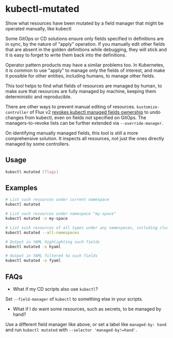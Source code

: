 # kubectl-mutated

Show what resources have been mutated by a field manager that might be operated manually, like kubectl

Some GitOps or CD solutions ensure only fields specified in definitions are in sync, by the nature of "apply" operation. If you manually edit other fields that are absent in the golden definitions while debugging, they will stick and it is easy to forget to write them back into the definitions.

Operator pattern products may have a similar problems too. In Kubernetes, it is common to use "apply" to manage only the fields of interest, and make it possible for other entities, including humans, to manage other fields.

This tool helps to find what fields of resources are managed by human, to make sure that resources are fully managed by machine, keeping them deterministic and reproducible.

There are other ways to prevent manual editing of resources. `kustomize-controller` of Flux v2 [revokes kubectl managed fields ownership](https://github.com/fluxcd/kustomize-controller/pull/527) to undo changes from kubectl, even on fields not specified on GitOps. The managers-to-revoke lists can be further extended via `--override-manager`.

On identifying manually managed fields, this tool is still a more comprehensive solution. It inspects all resources, not just the ones directly managed by some controllers.

## Usage

```sh
kubectl mutated [flags]
```

## Examples

```sh
# List such resources under current namespace
kubectl mutated

# List such resources under namespace "my-space"
kubectl mutated -n my-space

# List such resources of all types under any namespaces, including cluster-scoped resources
kubectl mutated --all-namespaces

# Output in YAML highlighting such fields
kubectl mutated -o hyaml

# Output in YAML filtered to such fields
kubectl mutated -o fyaml
```

## FAQs

- What if my CD scripts also use `kubectl`?

Set `--field-manager` of `kubectl` to something else in your scripts.

- What if I do want some resources, such as secrets, to be managed by hand?

Use a different field manager like above, or set a label like `managed-by: hand` and run `kubectl mutated` with `--selector 'managed-by!=hand'`.
